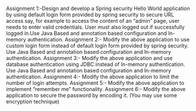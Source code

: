 Assignment 1:-Design and develop a Spring security Hello World application by using default login form provided by spring security to secure URL access say, for example to access the content of an “admin” page, user needs to enter valid credentials. User must also logged out if successfully logged in.Use Java Based and annotation based configuration and In-memory authentication.
Assignment 2:- Modify the above application to use custom login form instead of default login form provided by spring security. Use Java Based and annotation based configuration and In-memory authentication.
Assignment 3:- Modify the above application and use database authentication using JDBC instead of In-memory authentication.
Use Java Based and annotation based configuration and In-memory authentication.
Assignment 4:- Modify the above application to limit the number of login attempts.
Assignment 5:- Modify the above application to implement “remember me” functionality.
Assignment 6:- Modify the above application to secure the password by encoding it. (You may use some encryption technique)
